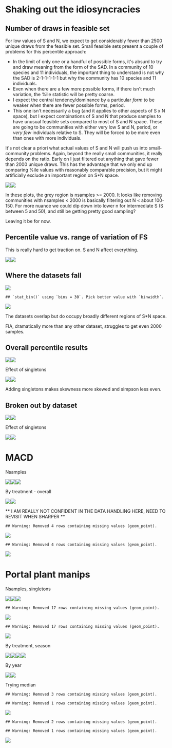 Shaking out the idiosyncracies
================

Number of draws in feasible set
-------------------------------

For low values of S and N, we expect to get considerably fewer than 2500 unique draws from the feasible set. Small feasible sets present a couple of problems for this percentile approach:

-   In the limit of only one or a handful of possible forms, it's absurd to try and draw meaning from the form of the SAD. In a community of 10 species and 11 individuals, the important thing to understand is not why the SAD is 2-1-1-1-1-1 but why the community has 10 species and 11 individuals.
-   Even when there are a few more possible forms, if there isn't much variation, the %ile statistic will be pretty coarse.
-   I expect the central tendency/dominance by a particular *form* to be weaker when there are fewer possible forms, period.
-   This one isn't necessarily a bug (and it applies to other aspects of S x N space), but I expect combinations of S and N that produce samples to have unusual feasible sets compared to most of S and N space. These are going to be communities with either very low S and N, period, or *very few* individuals relative to S. They will be forced to be more even than ones with more individuals.

It's not clear a priori what actual values of S and N will push us into small-community problems. Again, beyond the really small communities, it really depends on the ratio. Early on I just filtered out anything that gave fewer than 2000 unique draws. This has the advantage that we only end up comparing %ile values with reasonably comparable precision, but it might artificially exclude an important region on S\*N space.

![](vetting_files/figure-markdown_github/draws%20v%20sn%20plots-1.png)![](vetting_files/figure-markdown_github/draws%20v%20sn%20plots-2.png)

In these plots, the grey region is nsamples &gt;= 2000. It looks like removing communities with nsamples &lt; 2000 is basically filtering out N &lt; about 100-150. For more nuance we could dip down into lower n for intermediate S (S between 5 and 50), and still be getting pretty good sampling?

Leaving it be for now.

Percentile value vs. range of variation of FS
---------------------------------------------

This is really hard to get traction on. S and N affect everything.

![](vetting_files/figure-markdown_github/percent%20v%20rov-1.png)![](vetting_files/figure-markdown_github/percent%20v%20rov-2.png)

Where the datasets fall
-----------------------

![](vetting_files/figure-markdown_github/dataset%20space-1.png)

    ## `stat_bin()` using `bins = 30`. Pick better value with `binwidth`.

![](vetting_files/figure-markdown_github/dataset%20space-2.png)

The datasets overlap but do occupy broadly different regions of S\*N space.

FIA, dramatically more than any other dataset, struggles to get even 2000 samples.

Overall percentile results
--------------------------

![](vetting_files/figure-markdown_github/overall-1.png)![](vetting_files/figure-markdown_github/overall-2.png)

Effect of singletons

![](vetting_files/figure-markdown_github/singletons%20overall-1.png)![](vetting_files/figure-markdown_github/singletons%20overall-2.png)

Adding singletons makes skewness more skewed and simpson less even.

Broken out by dataset
---------------------

![](vetting_files/figure-markdown_github/dataset-1.png)![](vetting_files/figure-markdown_github/dataset-2.png)

Effect of singletons

![](vetting_files/figure-markdown_github/singletons%20dataset-1.png)![](vetting_files/figure-markdown_github/singletons%20dataset-2.png)

MACD
====

Nsamples

![](vetting_files/figure-markdown_github/macd%20overall-1.png)![](vetting_files/figure-markdown_github/macd%20overall-2.png)![](vetting_files/figure-markdown_github/macd%20overall-3.png)

By treatment - overall

![](vetting_files/figure-markdown_github/macd%20trtmt%20overall-1.png)![](vetting_files/figure-markdown_github/macd%20trtmt%20overall-2.png)

\*\* I AM REALLY NOT CONFIDENT IN THE DATA HANDLING HERE, NEED TO REVISIT WHEN SHARPER \*\*

    ## Warning: Removed 4 rows containing missing values (geom_point).

![](vetting_files/figure-markdown_github/macd%20ctrlcomp-1.png)

    ## Warning: Removed 4 rows containing missing values (geom_point).

![](vetting_files/figure-markdown_github/macd%20ctrlcomp-2.png)

Portal plant manips
===================

Nsamples, singletons

![](vetting_files/figure-markdown_github/pp%20overall-1.png)![](vetting_files/figure-markdown_github/pp%20overall-2.png)![](vetting_files/figure-markdown_github/pp%20overall-3.png)

    ## Warning: Removed 17 rows containing missing values (geom_point).

![](vetting_files/figure-markdown_github/pp%20overall-4.png)

    ## Warning: Removed 17 rows containing missing values (geom_point).

![](vetting_files/figure-markdown_github/pp%20overall-5.png)

By treatment, season

![](vetting_files/figure-markdown_github/portal%20trtmt-1.png)![](vetting_files/figure-markdown_github/portal%20trtmt-2.png)![](vetting_files/figure-markdown_github/portal%20trtmt-3.png)![](vetting_files/figure-markdown_github/portal%20trtmt-4.png)

By year

![](vetting_files/figure-markdown_github/plants%20year-1.png)![](vetting_files/figure-markdown_github/plants%20year-2.png)

Trying median

    ## Warning: Removed 3 rows containing missing values (geom_point).

    ## Warning: Removed 1 rows containing missing values (geom_point).

![](vetting_files/figure-markdown_github/pp%20median-1.png)

    ## Warning: Removed 2 rows containing missing values (geom_point).

    ## Warning: Removed 1 rows containing missing values (geom_point).

![](vetting_files/figure-markdown_github/pp%20median-2.png)
